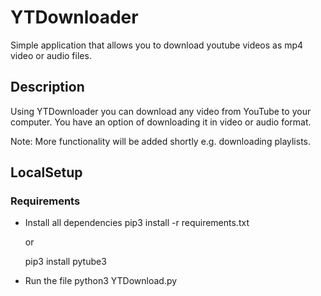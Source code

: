 # YTDownloader
Simple application that allows you to download youtube videos as mp4 video or audio files.


## Description
Using YTDownloader you can download any video from YouTube to your computer. You have an option of downloading it in video or audio format.


Note: More functionality will be added shortly e.g. downloading playlists.


## LocalSetup

### Requirements
* Install all dependencies
  pip3 install -r requirements.txt

  or

  pip3 install pytube3

* Run the file
  python3 YTDownload.py
